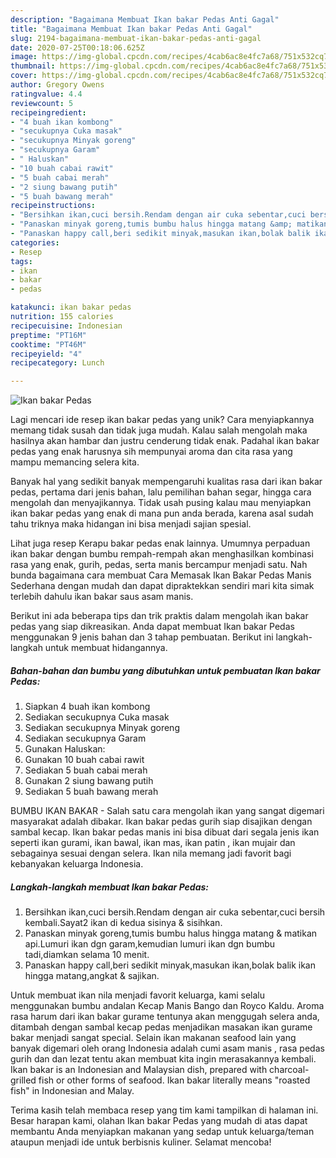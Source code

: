```yaml
---
description: "Bagaimana Membuat Ikan bakar Pedas Anti Gagal"
title: "Bagaimana Membuat Ikan bakar Pedas Anti Gagal"
slug: 2194-bagaimana-membuat-ikan-bakar-pedas-anti-gagal
date: 2020-07-25T00:18:06.625Z
image: https://img-global.cpcdn.com/recipes/4cab6ac8e4fc7a68/751x532cq70/ikan-bakar-pedas-foto-resep-utama.jpg
thumbnail: https://img-global.cpcdn.com/recipes/4cab6ac8e4fc7a68/751x532cq70/ikan-bakar-pedas-foto-resep-utama.jpg
cover: https://img-global.cpcdn.com/recipes/4cab6ac8e4fc7a68/751x532cq70/ikan-bakar-pedas-foto-resep-utama.jpg
author: Gregory Owens
ratingvalue: 4.4
reviewcount: 5
recipeingredient:
- "4 buah ikan kombong"
- "secukupnya Cuka masak"
- "secukupnya Minyak goreng"
- "secukupnya Garam"
- " Haluskan"
- "10 buah cabai rawit"
- "5 buah cabai merah"
- "2 siung bawang putih"
- "5 buah bawang merah"
recipeinstructions:
- "Bersihkan ikan,cuci bersih.Rendam dengan air cuka sebentar,cuci bersih kembali.Sayat2 ikan di kedua sisinya &amp; sisihkan."
- "Panaskan minyak goreng,tumis bumbu halus hingga matang &amp; matikan api.Lumuri ikan dgn garam,kemudian lumuri ikan dgn bumbu tadi,diamkan selama 10 menit."
- "Panaskan happy call,beri sedikit minyak,masukan ikan,bolak balik ikan hingga matang,angkat &amp; sajikan."
categories:
- Resep
tags:
- ikan
- bakar
- pedas

katakunci: ikan bakar pedas 
nutrition: 155 calories
recipecuisine: Indonesian
preptime: "PT16M"
cooktime: "PT46M"
recipeyield: "4"
recipecategory: Lunch

---
```



![Ikan bakar Pedas](https://img-global.cpcdn.com/recipes/4cab6ac8e4fc7a68/751x532cq70/ikan-bakar-pedas-foto-resep-utama.jpg)

Lagi mencari ide resep ikan bakar pedas yang unik? Cara menyiapkannya memang tidak susah dan tidak juga mudah. Kalau salah mengolah maka hasilnya akan hambar dan justru cenderung tidak enak. Padahal ikan bakar pedas yang enak harusnya sih mempunyai aroma dan cita rasa yang mampu memancing selera kita.

Banyak hal yang sedikit banyak mempengaruhi kualitas rasa dari ikan bakar pedas, pertama dari jenis bahan, lalu pemilihan bahan segar, hingga cara mengolah dan menyajikannya. Tidak usah pusing kalau mau menyiapkan ikan bakar pedas yang enak di mana pun anda berada, karena asal sudah tahu triknya maka hidangan ini bisa menjadi sajian spesial.

Lihat juga resep Kerapu bakar pedas enak lainnya. Umumnya perpaduan ikan bakar dengan bumbu rempah-rempah akan menghasilkan kombinasi rasa yang enak, gurih, pedas, serta manis bercampur menjadi satu. Nah bunda bagaimana cara membuat Cara Memasak Ikan Bakar Pedas Manis Sederhana dengan mudah dan dapat dipraktekkan sendiri mari kita simak terlebih dahulu ikan bakar saus asam manis.


Berikut ini ada beberapa tips dan trik praktis dalam mengolah ikan bakar pedas yang siap dikreasikan. Anda dapat membuat Ikan bakar Pedas menggunakan 9 jenis bahan dan 3 tahap pembuatan. Berikut ini langkah-langkah untuk membuat hidangannya.

<!--inarticleads1-->

##### Bahan-bahan dan bumbu yang dibutuhkan untuk pembuatan Ikan bakar Pedas:

1. Siapkan 4 buah ikan kombong
1. Sediakan secukupnya Cuka masak
1. Sediakan secukupnya Minyak goreng
1. Sediakan secukupnya Garam
1. Gunakan  Haluskan:
1. Gunakan 10 buah cabai rawit
1. Sediakan 5 buah cabai merah
1. Gunakan 2 siung bawang putih
1. Sediakan 5 buah bawang merah


BUMBU IKAN BAKAR - Salah satu cara mengolah ikan yang sangat digemari masyarakat adalah dibakar. Ikan bakar pedas gurih siap disajikan dengan sambal kecap. Ikan bakar pedas manis ini bisa dibuat dari segala jenis ikan seperti ikan gurami, ikan bawal, ikan mas, ikan patin , ikan mujair dan sebagainya sesuai dengan selera. Ikan nila memang jadi favorit bagi kebanyakan keluarga Indonesia. 

<!--inarticleads2-->

##### Langkah-langkah membuat Ikan bakar Pedas:

1. Bersihkan ikan,cuci bersih.Rendam dengan air cuka sebentar,cuci bersih kembali.Sayat2 ikan di kedua sisinya &amp; sisihkan.
1. Panaskan minyak goreng,tumis bumbu halus hingga matang &amp; matikan api.Lumuri ikan dgn garam,kemudian lumuri ikan dgn bumbu tadi,diamkan selama 10 menit.
1. Panaskan happy call,beri sedikit minyak,masukan ikan,bolak balik ikan hingga matang,angkat &amp; sajikan.


Untuk membuat ikan nila menjadi favorit keluarga, kami selalu menggunakan bumbu andalan Kecap Manis Bango dan Royco Kaldu. Aroma rasa harum dari ikan bakar gurame tentunya akan menggugah selera anda, ditambah dengan sambal kecap pedas menjadikan masakan ikan gurame bakar menjadi sangat special. Selain ikan makanan seafood lain yang banyak digemari oleh orang Indonesia adalah cumi asam manis , rasa pedas gurih dan dan lezat tentu akan membuat kita ingin merasakannya kembali. Ikan bakar is an Indonesian and Malaysian dish, prepared with charcoal-grilled fish or other forms of seafood. Ikan bakar literally means &#34;roasted fish&#34; in Indonesian and Malay. 

Terima kasih telah membaca resep yang tim kami tampilkan di halaman ini. Besar harapan kami, olahan Ikan bakar Pedas yang mudah di atas dapat membantu Anda menyiapkan makanan yang sedap untuk keluarga/teman ataupun menjadi ide untuk berbisnis kuliner. Selamat mencoba!
